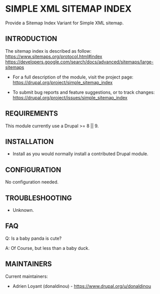 SIMPLE XML SITEMAP INDEX
=========================

Provide a Sitemap Index Variant for Simple XML sitemap.


INTRODUCTION
------------

The sitemap index is described as follow:
https://www.sitemaps.org/protocol.html#index
https://developers.google.com/search/docs/advanced/sitemaps/large-sitemaps


 * For a full description of the module, visit the project page:
   https://drupal.org/project/simple_sitemap_index

 * To submit bug reports and feature suggestions, or to track changes:
   https://drupal.org/project/issues/simple_sitemap_index


REQUIREMENTS
------------

This module currently use a Drupal >= 8 || 9.


INSTALLATION
------------

 * Install as you would normally install a contributed Drupal module.


CONFIGURATION
-------------

No configuration needed.


TROUBLESHOOTING
---------------

 * Unknown.

FAQ
---

Q: Is a baby panda is cute?

A: Of Course, but less than a baby duck.

MAINTAINERS
-----------

Current maintainers:
 * Adrien Loyant (donaldinou) - https://www.drupal.org/u/donaldinou

